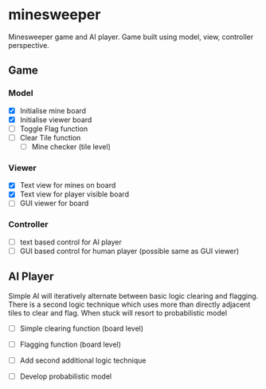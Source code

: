 # minesweeper
Minesweeper game and AI player. Game built using model, view, controller perspective. 

## Game

### Model
- [X] Initialise mine board
- [X] Initialise viewer board
- [ ] Toggle Flag function
- [ ] Clear Tile function
  - [ ] Mine checker (tile level)

### Viewer 
- [X] Text view for mines on board
- [X] Text view for player visible board 
- [ ] GUI viewer for board

### Controller
- [ ] text based control for AI player
- [ ] GUI based control for human player (possible same as GUI viewer)

## AI Player
Simple AI will iteratively alternate between basic logic clearing and flagging.
There is a second logic technique which uses more than directly adjacent tiles to clear and flag.
When stuck will resort to probabilistic model 

- [ ] Simple clearing function (board level)
- [ ] Flagging function (board level)
- [ ] Add second additional logic technique
- [ ] Develop probabilistic model


